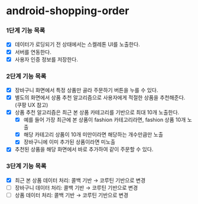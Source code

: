 # android-shopping-order

### 1단계 기능 목록

- [x] 데이터가 로딩되기 전 상태에서는 스켈레톤 UI를 노출한다.
- [x] 서버를 연동한다.
- [x] 사용자 인증 정보를 저장한다.

### 2단계 기능 목록

- [x] 장바구니 화면에서 특정 상품만 골라 주문하기 버튼을 누를 수 있다.
- [x] 별도의 화면에서 상품 추천 알고리즘으로 사용자에게 적절한 상품을 추천해준다. (쿠팡 UX 참고)
- [x] 상품 추천 알고리즘은 최근 본 상품 카테고리를 기반으로 최대 10개 노출한다.
    - [x] 예를 들어 가장 최근에 본 상품이 fashion 카테고리라면, fashion 상품 10개 노출
    - [x] 해당 카테고리 상품이 10개 미만이라면 해당하는 개수만큼만 노출
    - [x] 장바구니에 이미 추가된 상품이라면 미노출
- [x] 추천된 상품을 해당 화면에서 바로 추가하여 같이 주문할 수 있다.

### 3단계 기능 목록

- [x] 최근 본 상품 데이터 처리: 콜백 기반 → 코루틴 기반으로 변경
- [ ] 장바구니 데이터 처리: 콜백 기반 → 코루틴 기반으로 변경
- [ ] 상품 데이터 처리: 콜백 기반 → 코루틴 기반으로 변경